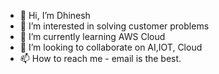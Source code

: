 - 👋 Hi, I’m Dhinesh
- 👀 I’m interested in solving customer problems
- 🌱 I’m currently learning AWS Cloud 
- 💞️ I’m looking to collaborate on AI,IOT, Cloud 
- 📫 How to reach me - email is the best.

<!---
ramkum9/ramkum9 is a ✨ special ✨ repository because its `README.md` (this file) appears on your GitHub profile.
You can click the Preview link to take a look at your changes.
--->
